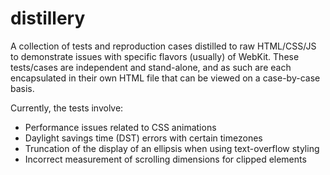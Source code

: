 distillery
==========

A collection of tests and reproduction cases distilled to raw HTML/CSS/JS to demonstrate issues with specific flavors (usually) of WebKit. These tests/cases are independent and stand-alone, and as such are each encapsulated in their own HTML file that can be viewed on a case-by-case basis.

Currently, the tests involve:
- Performance issues related to CSS animations
- Daylight savings time (DST) errors with certain timezones
- Truncation of the display of an ellipsis when using text-overflow styling
- Incorrect measurement of scrolling dimensions for clipped elements
